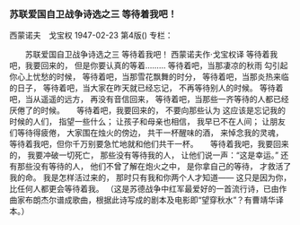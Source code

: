 ### 苏联爱国自卫战争诗选之三  等待着我吧！
西蒙诺夫　戈宝权
1947-02-23
第4版()
专栏：

　　苏联爱国自卫战争诗选之三
    等待着我吧！
    西蒙诺夫作·戈宝权译
     等待着我吧，我要回来的，
     但是你要认真的等着………
     等待着吧，当那凄凉的秋雨
     勾引起你心上忧愁的时候，
     等待着吧，当那雪花飘舞的时分，
     等待着吧，当那炎热来临的日子，
     等待着吧，当大家在昨天就已经忘记，
     不再等待别人的时候。
     等待着吧，当从遥遥的远方，
     再没有音信回来，
     等待着吧，当那些一齐等待的人都已经厌倦了的时候。
　
     等待着吧，我要回来的，
     不要向那些认为
     这应该是忘记我的时候的人们，
     指望一些什么；
     让孩子和母亲也相信，
     我早已不在人间；
     让朋友们等待得疲倦，
     大家围在烛火的傍边，
     共干一杯醒味的酒，
     来悼念我的灵魂，
     等待着我吧，但你千万别要急忙地就和他们共干一杯。
　
     等待着我吧，我要回来的，
     我要冲破一切死亡，
     那些没有等待我的人，
     让他们说一声：“这是幸运。”
     还有那些没有等待的人，
     他们不曾了解在炮火之中，
     是你拿自己的等待，
     才救活了我的命。
     我是怎样活过来的，
     那时只有我和你两个人才知道——
     这只是因为你，
     比任何人都更会等待着我。
    （这是苏德战争中红军最爱好的一首流行诗，已由作曲家布朗杰尔谱成歌曲，根据此诗写成的剧本及电影即“望穿秋水”？有曹靖华译本。）
